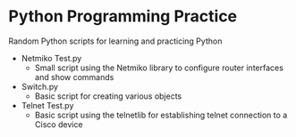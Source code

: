 # Python Programming Practice
Random Python scripts for learning and practicing Python

+ Netmiko Test.py
  + Small script using the Netmiko library to configure router interfaces and show commands
+ Switch.py
  + Basic script for creating various objects
+ Telnet Test.py
  + Basic script using the telnetlib for establishing telnet connection to a Cisco device
